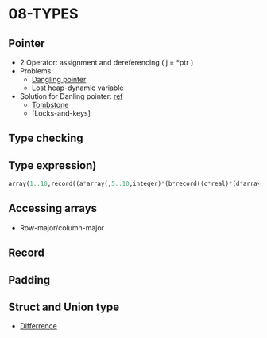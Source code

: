 # 08-TYPES

## Pointer

- 2 Operator: assignment and dereferencing ( j = *ptr )
- Problems:
  - [Dangling pointer](https://www.geeksforgeeks.org/dangling-void-null-wild-pointers/)
  - Lost heap-dynamic variable
- Solution for Danling pointer: [ref](https://oberoidearsh.medium.com/dangling-pointers-tombstones-and-lock-and-keys-f6bd0791810f)
  - [Tombstone](https://en.wikipedia.org/wiki/Tombstone_(programming))
  - [Locks-and-keys]

## Type checking 
## Type expression)

```python
array(1..10,record((a*array(,5..10,integer)*(b*record((c*real)*(d*array(1..3,real)))))))
```

## Accessing arrays
- Row-major/column-major

## Record

## Padding

## Struct and Union type
- [Differrence](https://www.geeksforgeeks.org/difference-structure-union-c/)